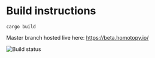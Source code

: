 # Build instructions

`cargo build`

Master branch hosted live here: https://beta.homotopy.io/

![Build status](https://github.com/homotopy-io/homotopy-rs/actions/workflows/ci.yml/badge.svg)
